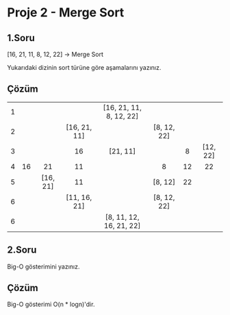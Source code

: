 # Proje 2 - Merge Sort

## 1.Soru
[16, 21, 11, 8, 12, 22] -> Merge Sort

Yukarıdaki dizinin sort türüne göre aşamalarını yazınız.

## Çözüm

<p align="center">

|  |  |  |  |  |  |  |  |
| :----: | :----: | :----: | :----: | :----: | :----: | :----: | :----: |
| 1 |  |  |  | [16, 21, 11, 8, 12, 22] |  |  |  |
| 2 |  |  | [16, 21, 11] |  | [8, 12, 22] |  |  |
| 3 |  |  | 16 | [21, 11] |  | 8 | [12, 22] |
| 4 | 16 | 21 | 11 |  | 8 | 12 | 22 |
| 5 |  | [16, 21] | 11 |  | [8, 12] | 22 |  |
| 6 |  |  | [11, 16, 21] |  | [8, 12, 22] |  |  |
| 6 |  |  |  | [8, 11, 12, 16, 21, 22] |  |  |  |
</p>

## 2.Soru
Big-O gösterimini yazınız.

## Çözüm
Big-O gösterimi O(n * logn)'dir.